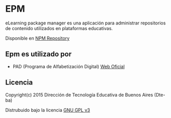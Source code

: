 # EPM

eLearning package manager es una aplicación para administrar repositorios de contenido utilizados en plataformas educativas.

Disponible en [NPM Repository](https://www.npmjs.org/package/epm)

## Epm es utilizado por 

 - PAD (Programa de Alfabetización Digital) [Web Oficial](http://pad.nticx.net/)

## Licencia

Copyright(c) 2015 Dirección de Tecnología Educativa de Buenos Aires (Dte-ba)

Distrubuido bajo la licencia [GNU GPL v3](http://www.gnu.org/licenses/gpl-3.0.html)